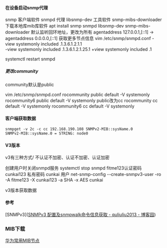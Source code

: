 #### 在设备启动snmp代理

snmp 客户端软件  snmpd 代理  libsnmp-dev 工具软件  snmp-mibs-downloader 下载本地库mib库软件
apt install snmp snmpd libsnmp-dev snmp-mibs-downloader
默认监听回环地址，更改为所有
agentaddress  127.0.0.1,[::1]  ->  agentaddress  0.0.0.0,[::1]
获取更多节点信息
vim /etc/snmp/snmpd.conf
-view   systemonly  included   .1.3.6.1.2.1.1    
-view   systemonly  included   .1.3.6.1.2.1.25.1 
+view   systemonly  included   .1                 

systemctl restart snmpd
##### 更改community

community默认是public

vim /etc/snmp/snmpd.conf
rocommunity  public default -V systemonly
rocommunity6 public default -V systemonly
public改为cc
rocommunity  cc default -V systemonly
rocommunity6 cc default -V systemonly

#### 客户端获取数据
```
snmpget -v 2c -c cc 192.168.190.108 SNMPv2-MIB::sysName.0                               
SNMPv2-MIB::sysName.0 = STRING: node0
```


#### V3版本

v3有三种方式/ 不认证不加密、认证不加密、认证加密

创建用户时关闭snmpd服务
systemctl stop snmpd
fitme123认证密码 cunkai123 私有密码 cunkai 用户
net-snmp-config --create-snmpv3-user -ro -A fitme123 -X cunkai123 -a SHA -x AES cunkai


v3版本获取数据

#### 参考

[SNMPv3]([SNMPv3 配置及snmpwalk命令信息获取 - quliuliu2013 - 博客园](https://www.cnblogs.com/quliuliu2013/p/10056933.html))


### MIB下载
[华为常用MIB节点](https://support.huawei.com/enterprise/zh/doc/EDOC1100035605/ee5270d1)
